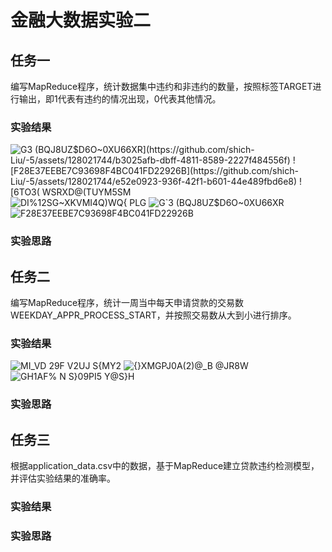 # 金融大数据实验二
## 任务一
编写MapReduce程序，统计数据集中违约和⾮违约的数量，按照标签TARGET进⾏输出，即1代表有违约的情况出现，0代表其他情况。
### 实验结果
![G`3 (BQJ8UZ$D6O~0XU66XR](https://github.com/shich-Liu/-5/assets/128021744/b3025afb-dbff-4811-8589-2227f484556f)
![F28E37EEBE7C93698F4BC041FD22926B](https://github.com/shich-Liu/-5/assets/128021744/e52e0923-936f-42f1-b601-44e489fbd6e8)
![6`TO3( `WSR`XD@(TUYM5SM](https://github.com/shich-Liu/-5/assets/128021744/02d6c2c5-14f7-4ada-94d5-acb44f4d7dd8)
![DI%12SG~XKVMI4Q)WQ{ PLG](https://github.com/shich-Liu/-5/assets/128021744/1c8eafbb-8104-41bc-874b-d41769c55861)
![G`3 (BQJ8UZ$D6O~0XU66XR](https://github.com/shich-Liu/-5/assets/128021744/b3025afb-dbff-4811-8589-2227f484556f)
![F28E37EEBE7C93698F4BC041FD22926B](https://github.com/shich-Liu/-5/assets/128021744/e52e0923-936f-42f1-b601-44e489fbd6e8)

### 实验思路


## 任务二
编写MapReduce程序，统计⼀周当中每天申请贷款的交易数WEEKDAY_APPR_PROCESS_START，并按照交易数从⼤到⼩进⾏排序。
### 实验结果
![MI_VD 29F V`2U`J S{MY2](https://github.com/shich-Liu/-5/assets/128021744/6ef71db6-2164-48dc-90e6-25356afc093b)
![{}X`MGPJ0A(2)@_B `@JR8W](https://github.com/shich-Liu/-5/assets/128021744/a999e03f-cfaa-4834-a2f2-03be4b8cee1e)
![GH1AF% N S}09PI5 Y@S}H](https://github.com/shich-Liu/-5/assets/128021744/3d1eb27d-3e35-45ef-ab00-8ebf2bd59982)
### 实验思路



## 任务三
根据application_data.csv中的数据，基于MapReduce建⽴贷款违约检测模型，并评估实验结果的准确率。
### 实验结果
### 实验思路

